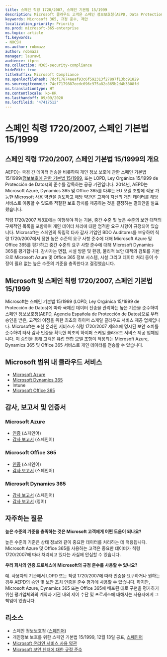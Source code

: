 ```yaml
---
title: 스페인 칙령 1720/2007, 스페인 기본법 15/1999
description: Microsoft 클라우드 고객은 스페인 정보보호청(AEPD, Data Protection Agency)을 통해 국경을 넘어 데이터를 전송할 수 있는 권한을 부여 받았습니다.
keywords: Microsoft 365, 규정 준수, 제안
localization_priority: Priority
ms.prod: microsoft-365-enterprise
ms.topic: article
f1.keywords:
- NOCSH
ms.author: robmazz
author: robmazz
manager: laurawi
audience: itpro
ms.collection: M365-security-compliance
hideEdit: true
titleSuffix: Microsoft Compliance
ms.openlocfilehash: 7dcf17874aeaf93c6f592313f27897f13bc91829
ms.sourcegitcommit: 74ef7179887eedc696c975a82c865b2d4b3808fd
ms.translationtype: HT
ms.contentlocale: ko-KR
ms.lasthandoff: 09/09/2020
ms.locfileid: "47417512"
---
```

# <a name="spanish-royal-decree-17202007-spanish-organic-law-151999"></a>스페인 칙령 1720/2007, 스페인 기본법 15/1999

## <a name="spanish-royal-decree-17202007-spanish-organic-law-151999-overview"></a>스페인 칙령 1720/2007, 스페인 기본법 15/1999의 개요

AEPD는 국경 간 데이터 전송을 비롯하여 개인 정보 보호에 관한 스페인 기본법 15/1999([정보보호에 관한 기본법 15/1999](https://www.boe.es/buscar/act.php?id=BOE-A-1999-23750), 또는 LOPD, Ley Orgánica 15/1999 de Protección de Datos)의 준수를 감독하는 공공 기관입니다. 2014년, AEPD는 Microsoft Azure, Dynamics 365 및 Office 365를 다루는 EU 모델 조항에 적용 가능한 Microsoft 사용 약관을 검토하고 해당 약관은 고객이 자신의 개인 데이터를 해당 서비스로 이동할 수 있도록 적절한 보호 장치를 제공하는 것을 결정하는 결의안을 발표했습니다.

칙령 1720/2007 제8호에는 이행해야 하는 기본, 중간 수준 및 높은 수준의 보안 대책의 구체적인 목록을 포함하여 개인 데이터 처리에 대한 엄격한 요구 사항이 규정되어 있습니다. Microsoft는 스페인의 독립적 타사 감사 기업인 BDO Auditores를 보유하여 칙령 1720/2007에서 정한 높은 수준의 요구 사항 준수에 대해 Microsoft Azure 및 Office 365를 평가하고 중간 수준의 요구 사항 준수에 대해 Microsoft Dynamics 365를 평가합니다. 감사자는 면접, 시설 방문 및 환경, 물리적 보안 대책의 검토를 기반으로 Microsoft Azure 및 Office 365 정보 시스템, 시설 그리고 데이터 처리 등이 수정이 필요 없는 높은 수준의 기준을 충족한다고 결정했습니다.

## <a name="microsoft-and-spanish-royal-decree-17202007-spanish-organic-law-151999"></a>Microsoft 및 스페인 칙령 1720/2007, 스페인 기본법 15/1999

Microsoft는 스페인 기본법 15/1999 (LOPD, Ley Orgánica 15/1999 de Protección de Datos)에 따라 국제간 데이터 전송을 관리하는 높은 기준을 준수하여 스페인 정보보호청(AEPD, Agencia Española de Protección de Datos)으로 부터 승인을 받은, 고객의 이점을 위한 최초의 하이퍼 스케일 클라우드 서비스 제공 업체입니다. Microsoft는 또한 온라인 서비스가 칙령 1720/2007 제8호에 명시된 보안 조치를 준수하여 타사 감사 인증을 획득한 최초의 하이퍼 스케일 클라우드 서비스 제공 업체입니다. 이 승인을 통해 고객은 유럽 연합 모델 조항이 적용되는 Microsoft Azure, Dynamics 365 및 Office 365 서비스로 개인 데이터를 전송할 수 있습니다.

## <a name="microsoft-in-scope-cloud-services"></a>Microsoft 범위 내 클라우드 서비스

- [Microsoft Azure](https://aka.ms/AzureCompliance)
- [Microsoft Dynamics 365](https://aka.ms/d365-compliance-list)
- Intune
- [Microsoft Office 365](https://aka.ms/o365-compliance-framework)

## <a name="audits-reports-and-certificates"></a>감사, 보고서 및 인증서

### <a name="microsoft-azure"></a>Microsoft Azure

- [인증](https://servicetrust.microsoft.com/ViewPage/MSComplianceGuide?command=Download&downloadType=Document&downloadId=1b6465af-d3c7-4738-be6e-3ab31c01b839&docTab=4ce99610-c9c0-11e7-8c2c-f908a777fa4d_GRC_Assessment_Reports) (스페인어)
- [감사 보고서](https://servicetrust.microsoft.com/ViewPage/MSComplianceGuide?command=Download&downloadType=Document&downloadId=10c093a0-1f83-43c5-8f47-3ddc481cc2e9&docTab=4ce99610-c9c0-11e7-8c2c-f908a777fa4d_GRC_Assessment_Reports) (스페인어)

### <a name="microsoft-office-365"></a>Microsoft Office 365

- [인증](https://servicetrust.microsoft.com/ViewPage/MSComplianceGuide?command=Download&downloadType=Document&downloadId=0455a8c5-f458-40c4-b7bb-b936b5ab99f5&docTab=4ce99610-c9c0-11e7-8c2c-f908a777fa4d_GRC_Assessment_Reports) (스페인어)
- [감사 보고서](https://servicetrust.microsoft.com/ViewPage/MSComplianceGuide?command=Download&downloadType=Document&downloadId=aecfad3e-2a46-44fd-96fb-1cbe83c6a00d&docTab=4ce99610-c9c0-11e7-8c2c-f908a777fa4d_GRC_Assessment_Reports) (스페인어)

### <a name="microsoft-dynamics-365"></a>Microsoft Dynamics 365

- [감사 보고서](https://servicetrust.microsoft.com/ViewPage/MSComplianceGuide?command=Download&downloadType=Document&downloadId=1339c931-f316-4521-88fc-d60ef1d84106&docTab=4ce99610-c9c0-11e7-8c2c-f908a777fa4d_GRC_Assessment_Reports) (스페인어)
- [감사 보고서](https://servicetrust.microsoft.com/ViewPage/MSComplianceGuide?command=Download&downloadType=Document&downloadId=9efdba37-fa64-4d09-9703-714187435024&docTab=4ce99610-c9c0-11e7-8c2c-f908a777fa4d_GRC_Assessment_Reports) (영어)

## <a name="frequently-asked-questions"></a>자주하는 질문

**높은 수준의 기준을 충족하는 것은 Microsoft 고객에게 어떤 도움이 되나요?**

높은 수준의 기준은 상태 정보와 같이 중요한 데이터를 처리하는 데 적용됩니다. Microsoft Azure 및 Office 365를 사용하는 고객은 중요한 데이터가 칙령 1720/2007에 따라 처리되고 있다는 사실에 안심할 수 있습니다.

**우리 회사의 인증 프로세스에 Microsoft의 규정 준수를 사용할 수 있나요?**

예. 사용자의 기관에서 LOPD 또는 칙령 1720/2007에 따라 인증을 요구하거나 원하는 경우 AEPD의 승인 및 보안 조치 인증을 준수 평가에 사용할 수 있습니다. 하지만, Microsoft Azure, Dynamics 365 또는 Office 365에 배포된 대로 구현을 평가하기 위한 평가업체와의 계약과 기관 내의 제어 수단 및 프로세스에 대해서는 사용자에게 그 책임이 있습니다.

## <a name="resources"></a>리소스

- 스페인 정보보호청 ([스페인어](https://www.agpd.es/portalwebAGPD/index-ides-idphp.php))
- 개인정보 보호를 위한 스페인 기본법 15/1999, 12월 13일 공표, [스페인어](https://www.boe.es/buscar/act.php?id=BOE-A-1999-23750)
- [Microsoft 온라인 서비스 사용 약관](https://aka.ms/Online-Services-Terms)
- [Microsoft 보안 센터에 대한 규정 준수](https://www.microsoft.com/trust-center/compliance/compliance-overview)

